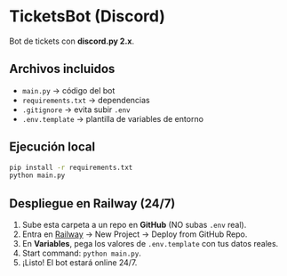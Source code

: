# TicketsBot (Discord)

Bot de tickets con **discord.py 2.x**.

## Archivos incluidos
- `main.py` → código del bot
- `requirements.txt` → dependencias
- `.gitignore` → evita subir `.env`
- `.env.template` → plantilla de variables de entorno

## Ejecución local
```bash
pip install -r requirements.txt
python main.py
```

## Despliegue en Railway (24/7)
1. Sube esta carpeta a un repo en **GitHub** (NO subas `.env` real).
2. Entra en [Railway](https://railway.app) → New Project → Deploy from GitHub Repo.
3. En **Variables**, pega los valores de `.env.template` con tus datos reales.
4. Start command: `python main.py`.
5. ¡Listo! El bot estará online 24/7.
